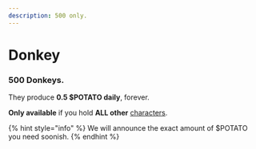 ```yaml
---
description: 500 only.
---
```


# Donkey

### 500 Donkeys.

They produce **0.5 $POTATO daily**, forever.

**Only available** if you hold **ALL other** [characters](broken-reference).

{% hint style="info" %}
We will announce the exact amount of $POTATO you need soonish.
{% endhint %}
